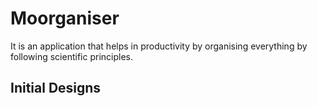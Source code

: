 # Moorganiser

It is an application that helps in productivity by organising everything by following scientific principles.

## Initial Designs

